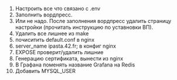 1. Настроить все что связано с .env
2. Заполнить вордпресс. 
3. Или не надо. После заполнения вордпресс удалить страницу настройки (прочитать инструкцию по уставновки ВП).
4. Удалить все лишнее из make
5. почиситить default.conf в nginx
6. server_name ipasta.42.fr; в конфиг nginx
7. EXPOSE проверит/удалить лишние
8. Генерацию сертификата, вынести из nginx
9. В Графана поменять название Grafana на Redis
10. Добавить MYSQL_USER
